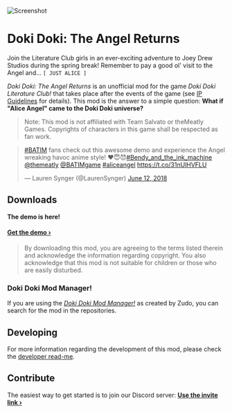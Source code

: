 ![Screenshot](https://i.imgur.com/IPc1hoB.png)
# Doki Doki: The Angel Returns
Join the Literature Club girls in an ever-exciting adventure to Joey Drew Studios during the spring break! Remember to pay a good ol' visit to the Angel and... `[ JUST ALICE ]`

*Doki Doki: The Angel Returns* is an unofficial mod for the game _Doki Doki Literature Club!_ that takes place after the events of the game (see [IP Guidelines](IPGuidelines.md) for details). This mod is the answer to a simple question: **What if "Alice Angel" came to the Doki Doki universe?**

> Note: This mod is not affiliated with Team Salvato or theMeatly Games. Copyrights of characters in this game shall be respected as fan work.

<blockquote class="twitter-tweet" data-lang="en"><p lang="en" dir="ltr"><a href="https://twitter.com/hashtag/BATIM?src=hash&amp;ref_src=twsrc%5Etfw">#BATIM</a> fans check out this awesome demo and experience the Angel wreaking havoc anime style! ❤️😇😈<a href="https://twitter.com/hashtag/Bendy_and_the_ink_machine?src=hash&amp;ref_src=twsrc%5Etfw">#Bendy_and_the_ink_machine</a> <a href="https://twitter.com/themeatly?ref_src=twsrc%5Etfw">@themeatly</a> <a href="https://twitter.com/BATIMgame?ref_src=twsrc%5Etfw">@BATIMgame</a> <a href="https://twitter.com/hashtag/aliceangel?src=hash&amp;ref_src=twsrc%5Etfw">#aliceangel</a> <a href="https://t.co/31nUlHVFLU">https://t.co/31nUlHVFLU</a></p>&mdash; Lauren Synger (@LaurenSynger) <a href="https://twitter.com/LaurenSynger/status/1006415213242044416?ref_src=twsrc%5Etfw">June 12, 2018</a></blockquote>
<script async src="https://platform.twitter.com/widgets.js" charset="utf-8"></script>

## Downloads
**The demo is here!**
#### [Get the demo &rsaquo;](https://github.com/alicerunsonfedora/the-angel-returns/releases/tag/0.1.0)

> By downloading this mod, you are agreeing to the terms listed therein and acknowledge the information regarding copyright. You also acknowledge that this mod is not suitable for children or those who are easily disturbed.

### Doki Doki Mod Manager!
If you are using the _[Doki Doki Mod Manager!](https://doki.space)_ as created by Zudo, you can search for the mod in the repositories.

## Developing
For more information regarding the development of this mod, please check the [developer read-me](DEVELOPER.md).

## Contribute
The easiest way to get started is to join our Discord server:
**[Use the invite link &rsaquo;](https://discord.gg/tdvNzjW)**
